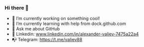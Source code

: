 ### Hi there 👋

- 🔭 I’m currently working on something cool!
- 🌱 I’m currently learning with help from dock.github.com
- 💬 Ask me about GitHub
- 🔮 Linkedin: www.linkedin.com/in/alexander-valiev-7475a22a4
- 📭 Telegram: https://t.me/valiev88

